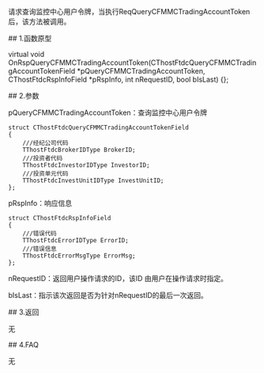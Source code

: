 <p>请求查询监控中心用户令牌，当执行ReqQueryCFMMCTradingAccountToken后，该方法被调用。</p>
<span class="anchor" id="b1ec36af-15ca-4765-8b04-0f58e967b312"></span>
## 1.函数原型
<p>virtual void OnRspQueryCFMMCTradingAccountToken(CThostFtdcQueryCFMMCTradingAccountTokenField *pQueryCFMMCTradingAccountToken, CThostFtdcRspInfoField *pRspInfo, int nRequestID, bool bIsLast) {};</p>
<span class="anchor" id="7a6e457b-2a70-4f02-ab57-074ea501fa35"></span>
## 2.参数
<p>pQueryCFMMCTradingAccountToken：查询监控中心用户令牌</p>
<pre><code>struct CThostFtdcQueryCFMMCTradingAccountTokenField
{
    ///经纪公司代码
    TThostFtdcBrokerIDType BrokerID;
    ///投资者代码
    TThostFtdcInvestorIDType InvestorID;
    ///投资单元代码
    TThostFtdcInvestUnitIDType InvestUnitID;
};
</code></pre>
<p>pRspInfo：响应信息</p>
<pre><code>struct CThostFtdcRspInfoField
{
    ///错误代码
    TThostFtdcErrorIDType ErrorID;
    ///错误信息
    TThostFtdcErrorMsgType ErrorMsg;
};
</code></pre>
<p>nRequestID：返回用户操作请求的ID，该ID 由用户在操作请求时指定。</p>
<p>bIsLast：指示该次返回是否为针对nRequestID的最后一次返回。</p>
<span class="anchor" id="75dd5fbd-900c-4581-a6c7-3a49bf640d90"></span>
## 3.返回
<p>无</p>
<span class="anchor" id="325e65c0-02c5-4db5-8479-fb5a5752b9fd"></span>
## 4.FAQ
<p>无</p>
